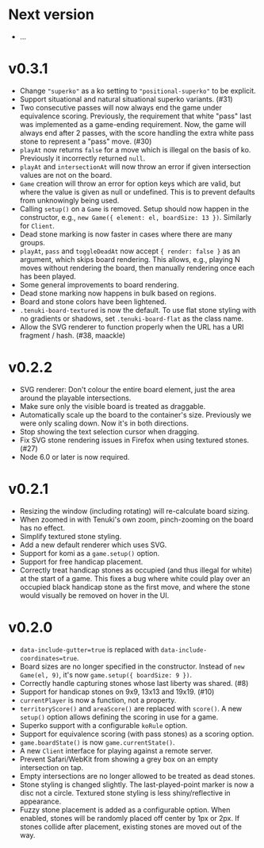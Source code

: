 # Next version

* ...

# v0.3.1

* Change `"superko"` as a ko setting to `"positional-superko"` to be explicit.
* Support situational and natural situational superko variants. (#31)
* Two consecutive passes will now always end the game under equivalence scoring. Previously, the requirement that white "pass" last was implemented as a game-ending requirement. Now, the game will always end after 2 passes, with the score handling the extra white pass stone to represent a "pass" move. (#30)
* `playAt` now returns `false` for a move which is illegal on the basis of ko. Previously it incorrectly returned `null`.
* `playAt` and `intersectionAt` will now throw an error if given intersection values are not on the board.
* `Game` creation will throw an error for option keys which are valid, but where the value is given as null or undefined. This is to prevent defaults from unknowingly being used.
* Calling `setup()` on a `Game` is removed. Setup should now happen in the constructor, e.g., `new Game({ element: el, boardSize: 13 })`. Similarly for `Client`.
* Dead stone marking is now faster in cases where there are many groups.
* `playAt`, `pass` and `toggleDeadAt` now accept `{ render: false }` as an argument, which skips board rendering. This allows, e.g., playing N moves without rendering the board, then manually rendering once each has been played.
* Some general improvements to board rendering.
* Dead stone marking now happens in bulk based on regions.
* Board and stone colors have been lightened.
* `.tenuki-board-textured` is now the default. To use flat stone styling with no gradients or shadows, set `.tenuki-board-flat` as the class name.
* Allow the SVG renderer to function properly when the URL has a URI fragment / hash. (#38, maackle)

# v0.2.2

* SVG renderer: Don't colour the entire board element, just the area around the playable intersections.
* Make sure only the visible board is treated as draggable.
* Automatically scale up the board to the container's size. Previously we were only scaling down. Now it's in both directions.
* Stop showing the text selection cursor when dragging.
* Fix SVG stone rendering issues in Firefox when using textured stones. (#27)
* Node 6.0 or later is now required.

# v0.2.1

* Resizing the window (including rotating) will re-calculate board sizing.
* When zoomed in with Tenuki's own zoom, pinch-zooming on the board has no effect.
* Simplify textured stone styling.
* Add a new default renderer which uses SVG.
* Support for komi as a `game.setup()` option.
* Support for free handicap placement.
* Correctly treat handicap stones as occupied (and thus illegal for white) at the start of a game. This fixes a bug where white could play over an occupied black handicap stone as the first move, and where the stone would visually be removed on hover in the UI.

# v0.2.0

* `data-include-gutter=true` is replaced with `data-include-coordinates=true`.
* Board sizes are no longer specified in the constructor. Instead of `new Game(el, 9)`, it's now `game.setup({ boardSize: 9 })`.
* Correctly handle capturing stones whose last liberty was shared. (#8)
* Support for handicap stones on 9x9, 13x13 and 19x19. (#10)
* `currentPlayer` is now a function, not a property.
* `territoryScore()` and `areaScore()` are replaced with `score()`. A new `setup()` option allows defining the scoring in use for a game.
* Superko support with a configurable `koRule` option.
* Support for equivalence scoring (with pass stones) as a scoring option.
* `game.boardState()` is now `game.currentState()`.
* A new `Client` interface for playing against a remote server.
* Prevent Safari/WebKit from showing a grey box on an empty intersection on tap.
* Empty intersections are no longer allowed to be treated as dead stones.
* Stone styling is changed slightly. The last-played-point marker is now a disc not a circle. Textured stone styling is less shiny/reflective in appearance.
* Fuzzy stone placement is added as a configurable option. When enabled, stones will be randomly placed off center by 1px or 2px. If stones collide after placement, existing stones are moved out of the way.
